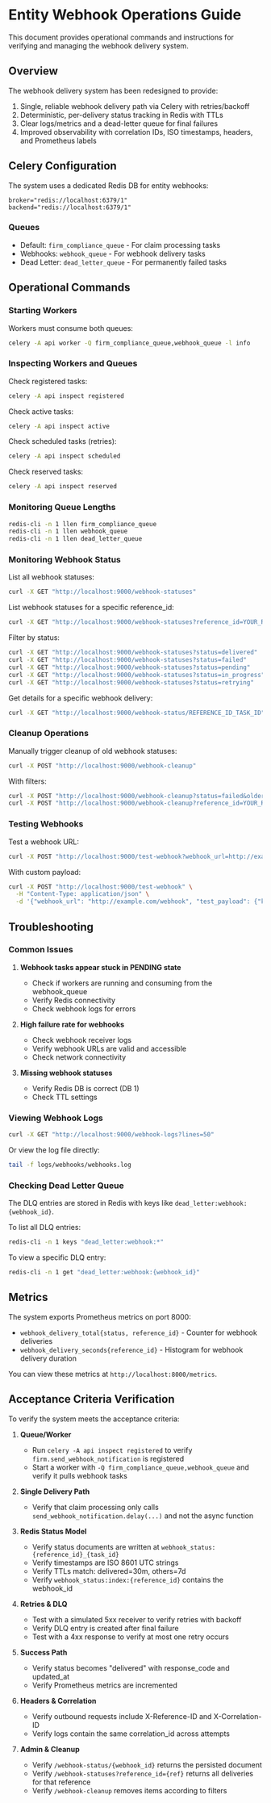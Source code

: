 # Entity Webhook Operations Guide

This document provides operational commands and instructions for verifying and managing the webhook delivery system.

## Overview

The webhook delivery system has been redesigned to provide:

1. Single, reliable webhook delivery path via Celery with retries/backoff
2. Deterministic, per-delivery status tracking in Redis with TTLs
3. Clear logs/metrics and a dead-letter queue for final failures
4. Improved observability with correlation IDs, ISO timestamps, headers, and Prometheus labels

## Celery Configuration

The system uses a dedicated Redis DB for entity webhooks:

```
broker="redis://localhost:6379/1"
backend="redis://localhost:6379/1"
```

### Queues

- Default: `firm_compliance_queue` - For claim processing tasks
- Webhooks: `webhook_queue` - For webhook delivery tasks
- Dead Letter: `dead_letter_queue` - For permanently failed tasks

## Operational Commands

### Starting Workers

Workers must consume both queues:

```bash
celery -A api worker -Q firm_compliance_queue,webhook_queue -l info
```

### Inspecting Workers and Queues

Check registered tasks:

```bash
celery -A api inspect registered
```

Check active tasks:

```bash
celery -A api inspect active
```

Check scheduled tasks (retries):

```bash
celery -A api inspect scheduled
```

Check reserved tasks:

```bash
celery -A api inspect reserved
```

### Monitoring Queue Lengths

```bash
redis-cli -n 1 llen firm_compliance_queue
redis-cli -n 1 llen webhook_queue
redis-cli -n 1 llen dead_letter_queue
```

### Monitoring Webhook Status

List all webhook statuses:

```bash
curl -X GET "http://localhost:9000/webhook-statuses"
```

List webhook statuses for a specific reference_id:

```bash
curl -X GET "http://localhost:9000/webhook-statuses?reference_id=YOUR_REFERENCE_ID"
```

Filter by status:

```bash
curl -X GET "http://localhost:9000/webhook-statuses?status=delivered"
curl -X GET "http://localhost:9000/webhook-statuses?status=failed"
curl -X GET "http://localhost:9000/webhook-statuses?status=pending"
curl -X GET "http://localhost:9000/webhook-statuses?status=in_progress"
curl -X GET "http://localhost:9000/webhook-statuses?status=retrying"
```

Get details for a specific webhook delivery:

```bash
curl -X GET "http://localhost:9000/webhook-status/REFERENCE_ID_TASK_ID"
```

### Cleanup Operations

Manually trigger cleanup of old webhook statuses:

```bash
curl -X POST "http://localhost:9000/webhook-cleanup"
```

With filters:

```bash
curl -X POST "http://localhost:9000/webhook-cleanup?status=failed&older_than_days=3"
curl -X POST "http://localhost:9000/webhook-cleanup?reference_id=YOUR_REFERENCE_ID"
```

### Testing Webhooks

Test a webhook URL:

```bash
curl -X POST "http://localhost:9000/test-webhook?webhook_url=http://example.com/webhook"
```

With custom payload:

```bash
curl -X POST "http://localhost:9000/test-webhook" \
  -H "Content-Type: application/json" \
  -d '{"webhook_url": "http://example.com/webhook", "test_payload": {"key": "value"}}'
```

## Troubleshooting

### Common Issues

1. **Webhook tasks appear stuck in PENDING state**
   - Check if workers are running and consuming from the webhook_queue
   - Verify Redis connectivity
   - Check webhook logs for errors

2. **High failure rate for webhooks**
   - Check webhook receiver logs
   - Verify webhook URLs are valid and accessible
   - Check network connectivity

3. **Missing webhook statuses**
   - Verify Redis DB is correct (DB 1)
   - Check TTL settings

### Viewing Webhook Logs

```bash
curl -X GET "http://localhost:9000/webhook-logs?lines=50"
```

Or view the log file directly:

```bash
tail -f logs/webhooks/webhooks.log
```

### Checking Dead Letter Queue

The DLQ entries are stored in Redis with keys like `dead_letter:webhook:{webhook_id}`.

To list all DLQ entries:

```bash
redis-cli -n 1 keys "dead_letter:webhook:*"
```

To view a specific DLQ entry:

```bash
redis-cli -n 1 get "dead_letter:webhook:{webhook_id}"
```

## Metrics

The system exports Prometheus metrics on port 8000:

- `webhook_delivery_total{status, reference_id}` - Counter for webhook deliveries
- `webhook_delivery_seconds{reference_id}` - Histogram for webhook delivery duration

You can view these metrics at `http://localhost:8000/metrics`.

## Acceptance Criteria Verification

To verify the system meets the acceptance criteria:

1. **Queue/Worker**
   - Run `celery -A api inspect registered` to verify `firm.send_webhook_notification` is registered
   - Start a worker with `-Q firm_compliance_queue,webhook_queue` and verify it pulls webhook tasks

2. **Single Delivery Path**
   - Verify that claim processing only calls `send_webhook_notification.delay(...)` and not the async function

3. **Redis Status Model**
   - Verify status documents are written at `webhook_status:{reference_id}_{task_id}`
   - Verify timestamps are ISO 8601 UTC strings
   - Verify TTLs match: delivered=30m, others=7d
   - Verify `webhook_status:index:{reference_id}` contains the webhook_id

4. **Retries & DLQ**
   - Test with a simulated 5xx receiver to verify retries with backoff
   - Verify DLQ entry is created after final failure
   - Test with a 4xx response to verify at most one retry occurs

5. **Success Path**
   - Verify status becomes "delivered" with response_code and updated_at
   - Verify Prometheus metrics are incremented

6. **Headers & Correlation**
   - Verify outbound requests include X-Reference-ID and X-Correlation-ID
   - Verify logs contain the same correlation_id across attempts

7. **Admin & Cleanup**
   - Verify `/webhook-status/{webhook_id}` returns the persisted document
   - Verify `/webhook-statuses?reference_id={ref}` returns all deliveries for that reference
   - Verify `/webhook-cleanup` removes items according to filters